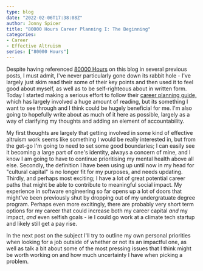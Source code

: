 ```yaml
---
type: blog
date: "2022-02-06T17:38:08Z"
author: Jonny Spicer
title: "80000 Hours Career Planning I: The Beginning"
categories:
- Career
- Effective Altruism
series: ["80000 Hours"]
---
```

Despite having referenced [80000 Hours](https://80000hours.org/) on this blog in several previous posts, I must admit, I've never particularly gone down its rabbit hole - I've largely just skim read their some of their key points and then used it to feel good about
myself, as well as to be self-righteous about in written form. Today I started making a serious effort to follow their [career planning guide,](https://80000hours.org/career-planning) which has largely involved a huge amount of reading, but its something I want
to see through and I think could be hugely beneficial for me. I'm also going to hopefully write about as much of it here as possible, largely as a way of clarifying my thoughts and adding an element of accountability.

My first thoughts are largely that getting involved in some kind of effective altruism work seems like something I would be really interested in, but from the get-go I'm going to need to set some good boundaries; I can easily see it becoming a large part of one's
identity, always a concern of mine, and I know I am going to have to continue prioritising my mental health above all else. Secondly, the definition I have been using up until now in my head for "cultural capital" is no longer fit for my purposes, and needs updating.
Thirdly, and perhaps most exciting; I have a lot of great potential career paths that might be able to contribute to meaningful social impact. My experience in software engineering so far opens up a lot of doors that might've been previously shut by dropping out of
my undergratuate degree program. Perhaps even more excitingly, there are probably very short term options for my career that could increase both my career capital *and* my impact, *and* even selfish goals - ie I could go work at a climate tech startup and likely
still get a pay rise.

In the next post on the subject I'll try to outline my own personal priorities when looking for a job outside of whether or not its an
impactful one, as well as talk a bit about some of the most pressing issues that I think might be worth working on and how much
uncertainty I have when picking a problem.
